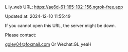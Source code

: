 Lily_web URL: https://ae6d-61-165-102-156.ngrok-free.app

Updated at: 2024-12-10 11:55:49

If you cannot open this URL, the server might be down.

Please contact: 

goley04@foxmail.com Or Wechat:GL_yeaH